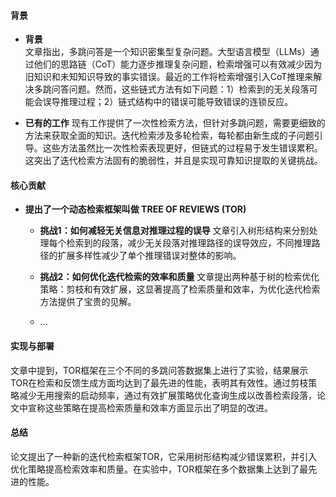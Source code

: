 #### 背景
- **背景**       
    文章指出，多跳问答是一个知识密集型复杂问题。大型语言模型（LLMs）通过他们的思路链（CoT）能力逐步推理复杂问题，检索增强可以有效减少因为旧知识和未知知识导致的事实错误。最近的工作将检索增强引入CoT推理来解决多跳问答问题。然而，这些链式方法有如下问题：1）检索到的无关段落可能会误导推理过程；2）链式结构中的错误可能导致错误的连锁反应。

- **已有的工作**
    现有工作提供了一次性检索方法，但针对多跳问题，需要更细致的方法来获取全面的知识。迭代检索涉及多轮检索，每轮都由新生成的子问题引导。这些方法虽然比一次性检索表现更好，但链式的过程易于发生错误累积。这突出了迭代检索方法固有的脆弱性，并且是实现可靠知识提取的关键挑战。

#### 核心贡献
- **提出了一个动态检索框架叫做 TREE OF REVIEWS (TOR)**
    - **挑战1：如何减轻无关信息对推理过程的误导**
        文章引入树形结构来分别处理每个检索到的段落，减少无关段落对推理路径的误导效应，不同推理路径的扩展多样性减少了单个推理错误对整体的影响。

    - **挑战2：如何优化迭代检索的效率和质量**
        文章提出两种基于树的检索优化策略：剪枝和有效扩展，这显著提高了检索质量和效率，为优化迭代检索方法提供了宝贵的见解。
    - ...
#### 实现与部署
文章中提到，TOR框架在三个不同的多跳问答数据集上进行了实验，结果展示TOR在检索和反馈生成方面均达到了最先进的性能，表明其有效性。通过剪枝策略减少无用搜索的启动频率，通过有效扩展策略优化查询生成以改善检索段落，论文中宣称这些策略在提高检索质量和效率方面显示出了明显的改进。

#### 总结
论文提出了一种新的迭代检索框架TOR，它采用树形结构减少错误累积，并引入优化策略提高检索效率和质量。在实验中，TOR框架在多个数据集上达到了最先进的性能。